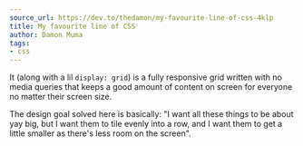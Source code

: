 ```yaml
---
source_url: https://dev.to/thedamon/my-favourite-line-of-css-4klp
title: My favourite line of CSS
author: Damon Muma
tags:
- css
---
```


It (along with a lil `display: grid`) is a fully responsive grid written with no media queries that keeps a good amount of content on screen for everyone no matter their screen size.

The design goal solved here is basically: "I want all these things to be about yay big, but I want them to tile evenly into a row, and I want them to get a little smaller as there's less room on the screen".
